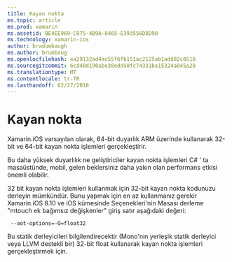 ```yaml
---
title: Kayan nokta
ms.topic: article
ms.prod: xamarin
ms.assetid: BE4EE969-C075-4B9A-8465-E393556D8D90
ms.technology: xamarin-ios
author: bradumbaugh
ms.author: brumbaug
ms.openlocfilehash: ea29132ad4ac55f6fb151ac2125ab1add82c8518
ms.sourcegitcommit: 6cd40d190abe38edd50fc74331be15324a845a28
ms.translationtype: MT
ms.contentlocale: tr-TR
ms.lasthandoff: 02/27/2018
---
```

# <a name="floating-point"></a>Kayan nokta

Xamarin.iOS varsayılan olarak, 64-bit duyarlık ARM üzerinde kullanarak 32-bit ve 64-bit kayan nokta işlemleri gerçekleştirir.  

Bu daha yüksek duyarlılık ne geliştiriciler kayan nokta işlemleri C# ' ta masaüstünde, mobil, gelen beklersiniz daha yakın olan performans etkisi önemli olabilir.

32 bit kayan nokta işlemleri kullanmak için 32-bit kayan nokta kodunuzu derleyin mümkündür.  Bunu yapmak için en az kullanmanız gerekir Xamarin.iOS 8.10 ve iOS kümesinde Seçenekleri'nin Masası derleme "mtouch ek bağımsız değişkenler" giriş satır aşağıdaki değeri:

     --aot-options=-O=float32

Bu statik derleyicileri bilgilendirecektir (Mono'nın yerleşik statik derleyici veya LLVM destekli bir) 32-bit float kullanarak kayan nokta işlemleri gerçekleştirmek için.
